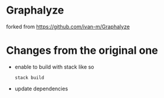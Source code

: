# Graphalyze

forked from https://github.com/ivan-m/Graphalyze

# Changes from the original one

- enable to build with stack like so
  ```
  stack build
  ```
- update dependencies
